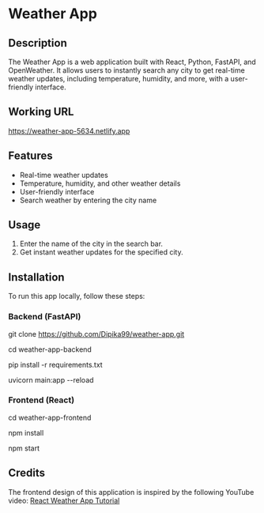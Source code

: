 # Weather App

## Description
The Weather App is a web application built with React, Python, FastAPI, and OpenWeather. It allows users to instantly search any city to get real-time weather updates, including temperature, humidity, and more, with a user-friendly interface.

## Working URL
https://weather-app-5634.netlify.app

## Features
- Real-time weather updates
- Temperature, humidity, and other weather details
- User-friendly interface
- Search weather by entering the city name

## Usage
1. Enter the name of the city in the search bar.
2. Get instant weather updates for the specified city.

## Installation
To run this app locally, follow these steps:

### Backend (FastAPI)

   git clone https://github.com/Dipika99/weather-app.git

   cd weather-app-backend

   pip install -r requirements.txt

   uvicorn main:app --reload

### Frontend (React)
   cd weather-app-frontend
   
   npm install
   
   npm start

## Credits
The frontend design of this application is inspired by the following YouTube video:
[React Weather App Tutorial](https://www.youtube.com/watch?v=UjeXpct3p7M&t=1755s)

   

